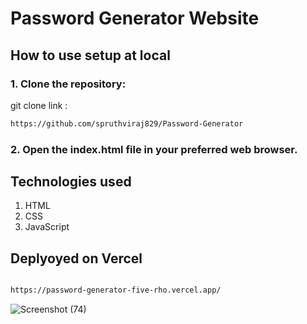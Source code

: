 # Password Generator Website

## How to use setup at local
### 1. Clone the repository: 
git clone link :
```bash 
https://github.com/spruthviraj829/Password-Generator
```
### 2. Open the index.html file in your preferred web browser.

## Technologies used
1. HTML
2. CSS
3. JavaScript

## Deplyoyed on Vercel
```bash

https://password-generator-five-rho.vercel.app/

```

![Screenshot (74)](https://github.com/spruthviraj829/Password-Generator/assets/132601576/fc3c9ca5-b061-4d63-92df-ea56171093b3)
